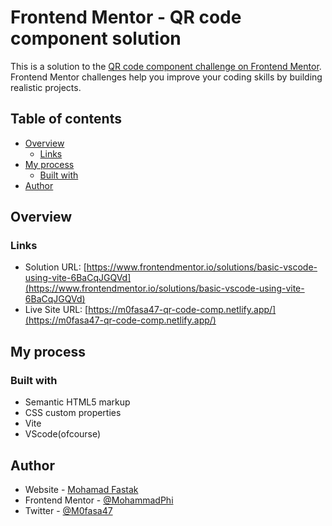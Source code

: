 # Frontend Mentor - QR code component solution

This is a solution to the [QR code component challenge on Frontend Mentor](https://www.frontendmentor.io/challenges/qr-code-component-iux_sIO_H). Frontend Mentor challenges help you improve your coding skills by building realistic projects. 

## Table of contents

- [Overview](#overview)
  - [Links](#links)
- [My process](#my-process)
  - [Built with](#built-with)
- [Author](#author)

## Overview

### Links

- Solution URL: [https://www.frontendmentor.io/solutions/basic-vscode-using-vite-6BaCqJGQVd](https://www.frontendmentor.io/solutions/basic-vscode-using-vite-6BaCqJGQVd)
- Live Site URL: [https://m0fasa47-qr-code-comp.netlify.app/](https://m0fasa47-qr-code-comp.netlify.app/)
## My process

### Built with

- Semantic HTML5 markup
- CSS custom properties
- Vite
- VScode(ofcourse)

## Author

- Website - [Mohamad Fastak](https://www.mohamadfostok.tech)
- Frontend Mentor - [@MohammadPhi](https://www.frontendmentor.io/profile/MohammadPhi)
- Twitter - [@M0fasa47](https://www.twitter.com/M0fasa47)


